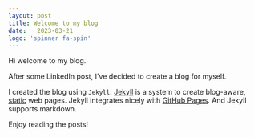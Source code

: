 ```yaml
---
layout: post
title: Welcome to my blog
date:   2023-03-21 
logo: 'spinner fa-spin'
---
```


Hi welcome to my blog.

After some LinkedIn post, I've decided to create a blog for myself.

I created the blog using `Jekyll`. 
[Jekyll](http://jekyllrb.com/) is a system to create blog-aware, [static](https://en.wikipedia.org/wiki/Static_web_page) web pages. Jekyll integrates nicely with [GitHub Pages](https://pages.github.com/). And Jekyll supports markdown.

Enjoy reading the posts!